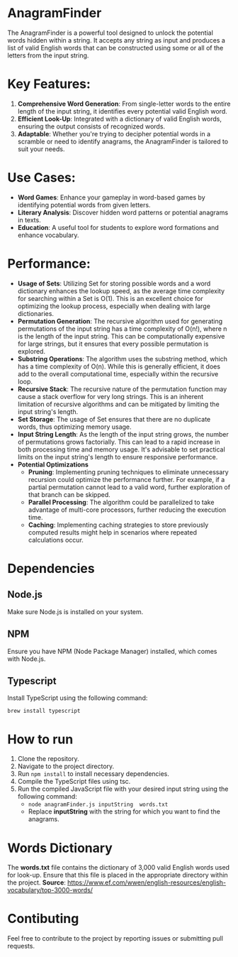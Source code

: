 # AnagramFinder
The AnagramFinder is a powerful tool designed to unlock the potential words hidden within a string. It accepts any string as input and produces a list of valid English words that can be constructed using some or all of the letters from the input string.

# Key Features:

1. __Comprehensive Word Generation__: From single-letter words to the entire length of the input string, it identifies every potential valid English word.
1. __Efficient Look-Up__: Integrated with a dictionary of valid English words, ensuring the output consists of recognized words.
1. __Adaptable__: Whether you're trying to decipher potential words in a scramble or need to identify anagrams, the AnagramFinder is tailored to suit your needs.

# Use Cases:

* __Word Games__: Enhance your gameplay in word-based games by identifying potential words from given letters.
* __Literary Analysis__: Discover hidden word patterns or potential anagrams in texts.
* __Education__: A useful tool for students to explore word formations and enhance vocabulary.

# Performance:

* __Usage of Sets__: Utilizing Set for storing possible words and a word dictionary enhances the lookup speed, as the average time complexity for searching within a Set is O(1). This is an excellent choice for optimizing the lookup process, especially when dealing with large dictionaries.
* __Permutation Generation__: The recursive algorithm used for generating permutations of the input string has a time complexity of O(n!), where n is the length of the input string. This can be computationally expensive for large strings, but it ensures that every possible permutation is explored.
* __Substring Operations__: The algorithm uses the substring method, which has a time complexity of O(n). While this is generally efficient, it does add to the overall computational time, especially within the recursive loop.
* __Recursive Stack__: The recursive nature of the permutation function may cause a stack overflow for very long strings. This is an inherent limitation of recursive algorithms and can be mitigated by limiting the input string's length.
* __Set Storage__: The usage of Set ensures that there are no duplicate words, thus optimizing memory usage.
* __Input String Length__: As the length of the input string grows, the number of permutations grows factorially. This can lead to a rapid increase in both processing time and memory usage. It's advisable to set practical limits on the input string's length to ensure responsive performance.
* __Potential Optimizations__
  - __Pruning__: Implementing pruning techniques to eliminate unnecessary recursion could optimize the performance further. For example, if a partial permutation cannot lead to a valid word, further exploration of that branch can be skipped.
  - __Parallel Processing__: The algorithm could be parallelized to take advantage of multi-core processors, further reducing the execution time.
  - __Caching__: Implementing caching strategies to store previously computed results might help in scenarios where repeated calculations occur.

# Dependencies

## Node.js
Make sure Node.js is installed on your system.

## NPM
Ensure you have NPM (Node Package Manager) installed, which comes with Node.js.

## Typescript
Install TypeScript using the following command:
```
brew install typescript
```

# How to run
1. Clone the repository.
1. Navigate to the project directory.
1. Run `npm install` to install necessary dependencies.
1. Compile the TypeScript files using tsc.
1. Run the compiled JavaScript file with your desired input string using the following command:
   - `node anagramFinder.js inputString  words.txt`
   - Replace __inputString__ with the string for which you want to find the anagrams.

# Words Dictionary
The __words.txt__ file contains the dictionary of 3,000 valid English words used for look-up. Ensure that this file is placed in the appropriate directory within the project. __Source__: https://www.ef.com/wwen/english-resources/english-vocabulary/top-3000-words/

# Contibuting
Feel free to contribute to the project by reporting issues or submitting pull requests.